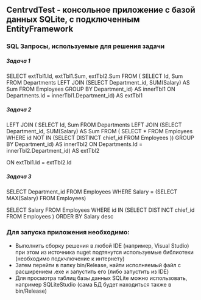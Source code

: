 ## CentrvdTest - консольное приложение с базой данных SQLite, с подключенным EntityFramework

### SQL Запросы, используемые для решения задачи

##### Задача 1
SELECT extTbl1.Id, extTbl1.Sum, extTbl2.Sum FROM 
(
SELECT Id, Sum FROM Departments
LEFT JOIN 
(SELECT Department_id, SUM(Salary) AS Sum
FROM Employees 
GROUP BY Department_id) AS innerTbl1
ON Departments.Id = innerTbl1.Department_id) AS extTbl1

##### Задача 2
LEFT JOIN
(
SELECT Id, Sum FROM Departments
LEFT JOIN 
(SELECT Department_id, SUM(Salary) AS Sum 
FROM (
SELECT * FROM Employees WHERE id NOT IN 
(SELECT DISTINCT chief_id
FROM Employees ))
GROUP BY Department_id) AS innerTbl2
ON Departments.Id = innerTbl2.Department_id) AS extTbl2

ON extTbl1.Id = extTbl2.Id

##### Задача 3
SELECT Department_id
FROM Employees
WHERE Salary = (SELECT MAX(Salary) FROM Employees)


SELECT Salary FROM Employees WHERE id IN 
(SELECT DISTINCT chief_id
FROM Employees )
ORDER BY Salary desc

### Для запуска приложения необходимо:
- Выполнить сборку решения в любой IDE (например, Visual Studio)
при этом из источника nuget подтянутся используемые библиотеки (необходимо подкчлючение к интернету)
- Затем перейти в папку bin/Release, найти исполняемый файл с расширением .exe и запустить его (либо запустить из IDE)
- Для просмотра таблиц базы данных SQLite можно использовать, например SQLiteStudio (сама БД будет находиться также в bin/Release)